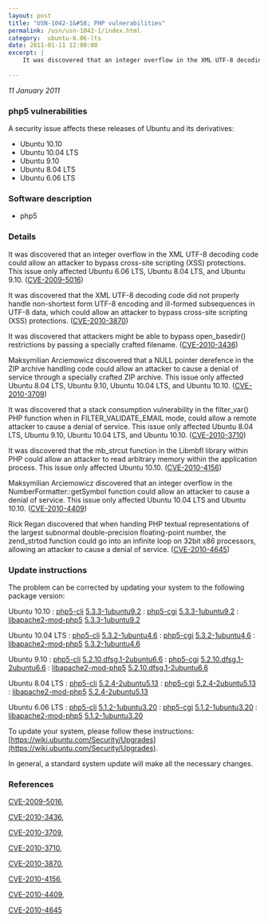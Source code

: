 ```yaml
---
layout: post
title: "USN-1042-1&#58; PHP vulnerabilities"
permalink: /usn/usn-1042-1/index.html
category:  ubuntu-6.06-lts
date: 2011-01-11 12:00:00
excerpt: |
    It was discovered that an integer overflow in the XML UTF-8 decoding code could allow an attacker to bypass cross-site scripting (XSS) protections. This issue only affected Ubuntu 6.06 LTS, Ubuntu 8.04 LTS, and Ubuntu 9.10. ([CVE-2009-5016](http://people.ubuntu.com/~ubuntu-security/cve/CVE-2009-5016))
    
--- 
```

 
 

*11 January 2011*

### php5 vulnerabilities

A security issue affects these releases of Ubuntu and its derivatives:

* Ubuntu 10.10
* Ubuntu 10.04 LTS
* Ubuntu 9.10
* Ubuntu 8.04 LTS
* Ubuntu 6.06 LTS

### Software description

* php5 

### Details

It was discovered that an integer overflow in the XML UTF-8 decoding code could allow an attacker to bypass cross-site scripting (XSS) protections. This issue only affected Ubuntu 6.06 LTS, Ubuntu 8.04 LTS, and Ubuntu 9.10. ([CVE-2009-5016](http://people.ubuntu.com/~ubuntu-security/cve/CVE-2009-5016))

It was discovered that the XML UTF-8 decoding code did not properly handle non-shortest form UTF-8 encoding and ill-formed subsequences in UTF-8 data, which could allow an attacker to bypass cross-site scripting (XSS) protections. ([CVE-2010-3870](http://people.ubuntu.com/~ubuntu-security/cve/CVE-2010-3870))

It was discovered that attackers might be able to bypass open_basedir() restrictions by passing a specially crafted filename. ([CVE-2010-3436](http://people.ubuntu.com/~ubuntu-security/cve/CVE-2010-3436))

Maksymilian Arciemowicz discovered that a NULL pointer derefence in the ZIP archive handling code could allow an attacker to cause a denial of service through a specially crafted ZIP archive. This issue only affected Ubuntu 8.04 LTS, Ubuntu 9.10, Ubuntu 10.04 LTS, and Ubuntu 10.10. ([CVE-2010-3709](http://people.ubuntu.com/~ubuntu-security/cve/CVE-2010-3709))

It was discovered that a stack consumption vulnerability in the filter_var() PHP function when in FILTER_VALIDATE_EMAIL mode, could allow a remote attacker to cause a denial of service. This issue only affected Ubuntu 8.04 LTS, Ubuntu 9.10, Ubuntu 10.04 LTS, and Ubuntu 10.10. ([CVE-2010-3710](http://people.ubuntu.com/~ubuntu-security/cve/CVE-2010-3710))

It was discovered that the mb_strcut function in the Libmbfl library within PHP could allow an attacker to read arbitrary memory within the application process. This issue only affected Ubuntu 10.10. ([CVE-2010-4156](http://people.ubuntu.com/~ubuntu-security/cve/CVE-2010-4156))

Maksymilian Arciemowicz discovered that an integer overflow in the NumberFormatter::getSymbol function could allow an attacker to cause a denial of service. This issue only affected Ubuntu 10.04 LTS and Ubuntu 10.10. ([CVE-2010-4409](http://people.ubuntu.com/~ubuntu-security/cve/CVE-2010-4409))

Rick Regan discovered that when handing PHP textual representations of the largest subnormal double-precision floating-point number, the zend_strtod function could go into an infinite loop on 32bit x86 processors, allowing an attacker to cause a denial of service. ([CVE-2010-4645](http://people.ubuntu.com/~ubuntu-security/cve/CVE-2010-4645)) 

### Update instructions

The problem can be corrected by updating your system to the following package version:

Ubuntu 10.10
 : [php5-cli](https://launchpad.net/ubuntu/+source/php5) <span> [5.3.3-1ubuntu9.2](https://launchpad.net/ubuntu/+source/php5/5.3.3-1ubuntu9.2) </span> 
 : [php5-cgi](https://launchpad.net/ubuntu/+source/php5) <span> [5.3.3-1ubuntu9.2](https://launchpad.net/ubuntu/+source/php5/5.3.3-1ubuntu9.2) </span> 
 : [libapache2-mod-php5](https://launchpad.net/ubuntu/+source/php5) <span> [5.3.3-1ubuntu9.2](https://launchpad.net/ubuntu/+source/php5/5.3.3-1ubuntu9.2) </span> 

Ubuntu 10.04 LTS
 : [php5-cli](https://launchpad.net/ubuntu/+source/php5) <span> [5.3.2-1ubuntu4.6](https://launchpad.net/ubuntu/+source/php5/5.3.2-1ubuntu4.6) </span> 
 : [php5-cgi](https://launchpad.net/ubuntu/+source/php5) <span> [5.3.2-1ubuntu4.6](https://launchpad.net/ubuntu/+source/php5/5.3.2-1ubuntu4.6) </span> 
 : [libapache2-mod-php5](https://launchpad.net/ubuntu/+source/php5) <span> [5.3.2-1ubuntu4.6](https://launchpad.net/ubuntu/+source/php5/5.3.2-1ubuntu4.6) </span> 

Ubuntu 9.10
 : [php5-cli](https://launchpad.net/ubuntu/+source/php5) <span> [5.2.10.dfsg.1-2ubuntu6.6](https://launchpad.net/ubuntu/+source/php5/5.2.10.dfsg.1-2ubuntu6.6) </span> 
 : [php5-cgi](https://launchpad.net/ubuntu/+source/php5) <span> [5.2.10.dfsg.1-2ubuntu6.6](https://launchpad.net/ubuntu/+source/php5/5.2.10.dfsg.1-2ubuntu6.6) </span> 
 : [libapache2-mod-php5](https://launchpad.net/ubuntu/+source/php5) <span> [5.2.10.dfsg.1-2ubuntu6.6](https://launchpad.net/ubuntu/+source/php5/5.2.10.dfsg.1-2ubuntu6.6) </span> 

Ubuntu 8.04 LTS
 : [php5-cli](https://launchpad.net/ubuntu/+source/php5) <span> [5.2.4-2ubuntu5.13](https://launchpad.net/ubuntu/+source/php5/5.2.4-2ubuntu5.13) </span> 
 : [php5-cgi](https://launchpad.net/ubuntu/+source/php5) <span> [5.2.4-2ubuntu5.13](https://launchpad.net/ubuntu/+source/php5/5.2.4-2ubuntu5.13) </span> 
 : [libapache2-mod-php5](https://launchpad.net/ubuntu/+source/php5) <span> [5.2.4-2ubuntu5.13](https://launchpad.net/ubuntu/+source/php5/5.2.4-2ubuntu5.13) </span> 

Ubuntu 6.06 LTS
 : [php5-cli](https://launchpad.net/ubuntu/+source/php5) <span> [5.1.2-1ubuntu3.20](https://launchpad.net/ubuntu/+source/php5/5.1.2-1ubuntu3.20) </span> 
 : [php5-cgi](https://launchpad.net/ubuntu/+source/php5) <span> [5.1.2-1ubuntu3.20](https://launchpad.net/ubuntu/+source/php5/5.1.2-1ubuntu3.20) </span> 
 : [libapache2-mod-php5](https://launchpad.net/ubuntu/+source/php5) <span> [5.1.2-1ubuntu3.20](https://launchpad.net/ubuntu/+source/php5/5.1.2-1ubuntu3.20) </span> 

To update your system, please follow these instructions: [https://wiki.ubuntu.com/Security/Upgrades](https://wiki.ubuntu.com/Security/Upgrades).

In general, a standard system update will make all the necessary changes. 

### References

 
 [CVE-2009-5016](http://people.ubuntu.com/~ubuntu-security/cve/CVE-2009-5016), 

 [CVE-2010-3436](http://people.ubuntu.com/~ubuntu-security/cve/CVE-2010-3436), 

 [CVE-2010-3709](http://people.ubuntu.com/~ubuntu-security/cve/CVE-2010-3709), 

 [CVE-2010-3710](http://people.ubuntu.com/~ubuntu-security/cve/CVE-2010-3710), 

 [CVE-2010-3870](http://people.ubuntu.com/~ubuntu-security/cve/CVE-2010-3870), 

 [CVE-2010-4156](http://people.ubuntu.com/~ubuntu-security/cve/CVE-2010-4156), 

 [CVE-2010-4409](http://people.ubuntu.com/~ubuntu-security/cve/CVE-2010-4409), 

 [CVE-2010-4645](http://people.ubuntu.com/~ubuntu-security/cve/CVE-2010-4645)
 

